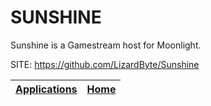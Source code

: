 # SUNSHINE
 
 Sunshine is a Gamestream host for Moonlight.
 
 SITE: https://github.com/LizardByte/Sunshine

 | [Applications](https://portable-linux-apps.github.io/apps.html) | [Home](https://portable-linux-apps.github.io)
 | --- | --- |
